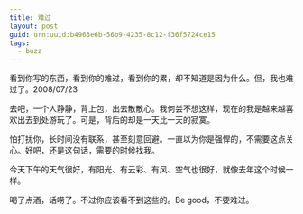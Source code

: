 ```yaml
---
title: 难过
layout: post
guid: urn:uuid:b4963e6b-56b9-4235-8c12-f36f5724ce15
tags:
  - buzz
---
```


看到你写的东西，看到你的难过，看到你的累，却不知道是因为什么。但，我也难过了。2008/07/23

去吧，一个人静静，背上包，出去散散心。我何尝不想这样，现在的我是越来越喜欢出去到处游玩了。可是，背后的却是一天比一天的寂寞。

怕打扰你，长时间没有联系，甚至刻意回避。一直以为你是强悍的，不需要这点关心。好吧，还是这句话，需要的时候找我。

今天下午的天气很好，有阳光、有云彩、有风、空气也很好，就像去年这个时候一样。

喝了点酒，话唠了。不过你应该看不到这些的。Be good，不要难过。
